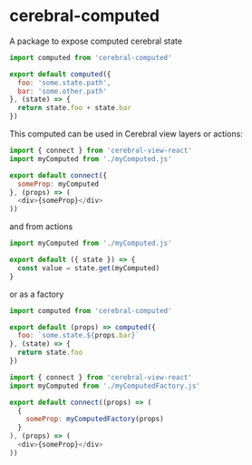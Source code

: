 # cerebral-computed
A package to expose computed cerebral state

```js
import computed from 'cerebral-computed'

export default computed({
  foo: 'some.state.path',
  bar: 'some.other.path'
}, (state) => {
  return state.foo + state.bar
})
```

This computed can be used in Cerebral view layers or actions:

```js
import { connect } from 'cerebral-view-react'
import myComputed from './myComputed.js'

export default connect({
  someProp: myComputed
}, (props) => (
  <div>{someProp}</div>
))
```

and from actions

```js
import myComputed from './myComputed.js'

export default ({ state }) => {
  const value = state.get(myComputed)
}
```

or as a factory

```js
import computed from 'cerebral-computed'

export default (props) => computed({
  foo: `some.state.${props.bar}`
}, (state) => {
  return state.foo
})
```

```js
import { connect } from 'cerebral-view-react'
import myComputed from './myComputedFactory.js'

export default connect((props) => (
  {
    someProp: myComputedFactory(props)
  }
), (props) => (
  <div>{someProp}</div>
))
```
